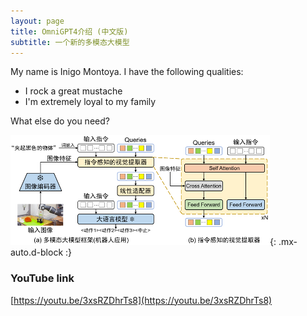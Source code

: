 ```yaml
---
layout: page
title: OmniGPT4介绍 (中文版)
subtitle: 一个新的多模态大模型
---
```


My name is Inigo Montoya. I have the following qualities:

- I rock a great mustache
- I'm extremely loyal to my family

What else do you need?

![pipeline](/assets/img/pipeline.jpg){: .mx-auto.d-block :}

### YouTube link

[https://youtu.be/3xsRZDhrTs8](https://youtu.be/3xsRZDhrTs8)
